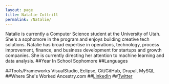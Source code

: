 ```yaml
---
layout: page
title: Natalie Cottrill
permalink: /Natalie/
---
```

Natalie is currently a Computer Science student at the University of Utah. She's a sophomore in the program and enjoys building creative tech solutions. Natalie has broad expertise in operations, technology, process improvement, finance, and business development for startups and growth companies. She is currently directing her attention to machine learning and data analysis.
##Year In School
Sophomore
##Languages

##Tools/Frameworks
VisualStudio, Eclipse, Git/GitHub, Drupal, MySQL
##Where She's Worked
Ancestry.com
##[LinkedIn](https://www.linkedin.com/in/nataliecottrill)
##[Twitter](https://twitter.com/nataliecottrill)
